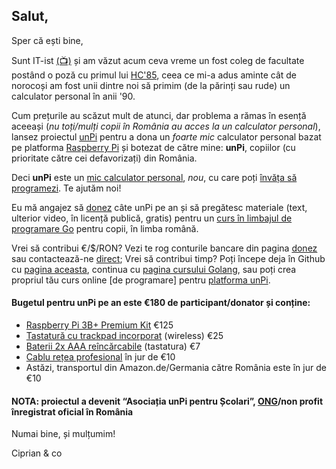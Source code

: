 ## Salut,

Sper că ești bine,

Sunt IT-ist [(📺)](https://vimeo.com/462129385) și am văzut acum ceva vreme un fost coleg de facultate postând o poză cu primul lui [HC'85](https://duckduckgo.com/?q=hc+85+calculator+romanesc&iax=images&ia=images&iaf=type%3Aphoto-photo), ceea ce mi-a adus aminte cât de norocoși am fost unii dintre noi să primim (de la părinți sau rude) un calculator personal în anii '90.

Cum prețurile au scăzut mult de atunci, dar problema a rămas în esență aceeași (_nu toți/mulți copii în România au acces la un calculator personal_), lansez proiectul [unPi](https://www.unpi.ro/) pentru a dona un _foarte mic_ calculator personal bazat pe platforma [Raspberry Pi](https://www.raspberrypi.org/) și botezat de către mine: **unPi**, copiilor (cu prioritate către cei defavorizați) din România.

Deci **unPi** este un [mic calculator personal](http://pc.unpi.ro/), _nou_, cu care poți [învăța să programezi](http://invat.unpi.ro). Te ajutăm noi!

Eu mă angajez să [donez](http://donez.unpi.ro/) câte unPi pe an și să pregătesc materiale (text, ulterior video, în licență publică, gratis) pentru un [curs în limbajul de programare Go](http://go.unpi.ro/) pentru copii, în limba română.

Vrei să contribui €/$/RON? Vezi te rog conturile bancare din pagina [donez](http://donez.unpi.ro/) sau contactează-ne [direct](mailto:donez@unpi.ro?subject=vreau%20sa%20donez%20unPi); Vrei să contribui timp? Poți începe deja în Github cu [pagina aceasta](https://github.com/cipy/unpi.web), continua cu [pagina cursului Golang](https://github.com/cipy/unpi.go), sau poți crea propriul tău curs online [de programare] pentru [platforma unPi](https://www.unpi.ro/spec/).

#### Bugetul pentru unPi pe an este €180 de participant/donator și conține:

- [Raspberry Pi 3B+ Premium Kit](https://www.amazon.de/-/en/Raspberry-Replacement-Premium-Kit-174-7510/dp/B0811L9QV9/) €125
- [Tastatură cu trackpad incorporat](https://www.amazon.de/gp/product/B07HG5Q851/) (wireless) €25
- [Baterii 2x AAA reîncărcabile](https://www.amazon.de/-/en/gp/product/B00009X3EV/) (tastatura) €7
- [Cablu rețea profesional](https://www.amazon.de/gp/product/B00QV1F160/) în jur de €10
- Astăzi, transportul din Amazon.de/Germania către România este în jur de €10

#### NOTA: proiectul a devenit “Asociația unPi pentru Școlari”, [ONG](http://ong.unpi.ro/)/non profit înregistrat oficial în România

Numai bine, și mulțumim!

Ciprian & co
